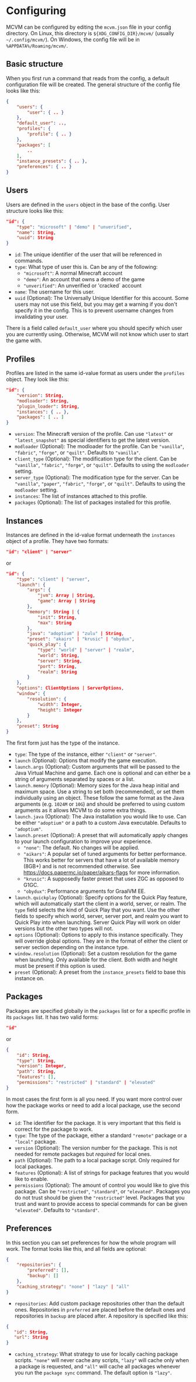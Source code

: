 # Configuring
MCVM can be configured by editing the `mcvm.json` file in your config directory. On Linux, this directory is `${XDG_CONFIG_DIR}/mcvm/` (usually `~/.config/mcvm/`). On Windows, the config file will be in `%APPDATA%/Roaming/mcvm/`.

## Basic structure
When you first run a command that reads from the config, a default configuration file will be created. The general structure of the config file looks like this:
```json
{
	"users": {
		"user": { .. }
	},
	"default_user": ..,
	"profiles": {
		"profile": { .. }
	},
	"packages": [
		..
	],
	"instance_presets": { .. },
	"preferences": { .. }
}
```

## Users
Users are defined in the `users` object in the base of the config. User structure looks like this:
```json
"id": {
	"type": "microsoft" | "demo" | "unverified",
	"name": String,
	"uuid": String
}
```

 * `id`: The unique identifier of the user that will be referenced in commands.
 * `type`: What type of user this is. Can be any of the following:
   * `"microsoft"`: A normal Minecraft account
	* `"demo"`: An account that owns a demo of the game
	* `"unverified"`: An unverified or 'cracked` account
 * `name`: The username for this user.
 * `uuid` (Optional): The Universally Unique Identifier for this account. Some users may not use this field, but you may get a warning if you don't specify it in the config. This is to prevent username changes from invalidating your user.

There is a field called `default_user` where you should specify which user you are currently using. Otherwise, MCVM will not know which user to start the game with.

## Profiles
Profiles are listed in the same id-value format as users under the `profiles` object. They look like this:
```json
"id": {
	"version": String,
	"modloader": String,
	"plugin_loader": String,
	"instances": { .. },
	"packages": [ .. ]
}
```

 * `version`: The Minecraft version of the profile. Can use `"latest"` or `"latest_snapshot"` as special identifiers to get the latest version.
 * `modloader` (Optional): The modloader for the profile. Can be `"vanilla"`, `"fabric"`, `"forge"`, or `"quilt"`. Defaults to `"vanilla"`.
 * `client_type` (Optional): The modification type for the client. Can be `"vanilla"`, `"fabric"`, `"forge"`, or `"quilt"`. Defaults to using the `modloader` setting.
 * `server_type` (Optional): The modification type for the server. Can be `"vanilla"`, `"paper"`, `"fabric"`, `"forge"`, or `"quilt"`. Defaults to using the `modloader` setting.
 * `instances`: The list of instances attached to this profile.
 * `packages` (Optional): The list of packages installed for this profile.

## Instances
Instances are defined in the id-value format underneath the `instances` object of a profile. They have two formats:
```json
"id": "client" | "server"
```
or
```json
"id": {
	"type": "client" | "server",
	"launch": {
		"args": {
			"jvm": Array | String,
			"game": Array | String
		},
		"memory": String | {
			"init": String,
			"max": String
		},
		"java": "adoptium" | "zulu" | String,
		"preset": "akairs" | "krusic" | "obydux",
		"quick_play": {
			"type": "world" | "server" | "realm",
			"world": String,
			"server": String,
			"port": String,
			"realm": String
		}
	},
	"options": ClientOptions | ServerOptions,
	"window": {
		"resolution": {
			"width": Integer,
			"height": Integer
		}
	},
	"preset": String
}
```

The first form just has the type of the instance.

 * `type`: The type of the instance, either `"client"` or `"server"`.
 * `launch` (Optional): Options that modify the game execution.
 * `launch.args` (Optional): Custom arguments that will be passed to the Java Virtual Machine and game. Each one is optional and can either be a string of arguments separated by spaces or a list.
 * `launch.memory` (Optional): Memory sizes for the Java heap initial and maximum space. Use a string to set both (recommended), or set them individually using an object. These follow the same format as the Java arguments (e.g. `1024M` or `10G`) and should be preferred to using custom arguments as it allows MCVM to do some extra things.
 * `launch.java` (Optional): The Java installation you would like to use. Can be either `"adoptium"` or a path to a custom Java executable. Defaults to `"adoptium"`.
 * `launch.preset` (Optional): A preset that will automatically apply changes to your launch configuration to improve your experience.
   * `"none"`: The default. No changes will be applied.
   * `"aikars"`: A popular set of tuned arguments for better performance. This works better for servers that have a lot of available memory (8GB+) and is not recommended otherwise. See https://docs.papermc.io/paper/aikars-flags for more information.
	* `"krusic"`: A supposedly faster preset that uses ZGC as opposed to G1GC.
	* `"obydux"`: Performance arguments for GraalVM EE.
 * `launch.quickplay` (Optional): Specify options for the Quick Play feature, which will automatically start the client in a world, server, or realm. The `type` field selects the kind of Quick Play that you want. Use the other fields to specify which world, server, server port, and realm you want to Quick Play into when launching. Server Quick Play will work on older versions but the other two types will not.
 * `options` (Optional): Options to apply to this instance specifically. They will override global options. They are in the format of either the client or server section depending on the instance type.
 * `window.resolution` (Optional): Set a custom resolution for the game when launching. Only available for the client. Both width and height must be present if this option is used.
 * `preset` (Optional): A preset from the `instance_presets` field to base this instance on.

## Packages
Packages are specified globally in the `packages` list or for a specific profile in its `packages` list. It has two valid forms:
```json
"id"
```
or
```json
{
	"id": String,
	"type": String,
	"version": Integer,
	"path": String,
	"features": [],
	"permissions": "restricted" | "standard" | "elevated"
}
```

In most cases the first form is all you need. If you want more control over how the package works or need to add a local package, use the second form.

 * `id`: The identifier for the package. It is very important that this field is correct for the package to work.
 * `type`: The type of the package, either a standard `"remote"` package or a `"local"` package.
 * `version` (Optional): The version number for the package. This is not needed for remote packages but *required* for local ones.
 * `path` (Optional): The path to a local package script. Only required for local packages.
 * `features` (Optional): A list of strings for package features that you would like to enable.
 * `permissions` (Optional): The amount of control you would like to give this package. Can be `"restricted"`, `"standard"`, or `"elevated"`. Packages you do not trust should be given the `"restricted"` level. Packages that you trust and want to provide access to special commands for can be given `"elevated"`. Defaults to `"standard"`.

## Preferences
In this section you can set preferences for how the whole program will work. The format looks like this, and all fields are optional:
```json
{
	"repositories": {
		"preferred": [],
		"backup": []
	},
	"caching_strategy": "none" | "lazy" | "all"
}
```

 * `repositories`: Add custom package repositories other than the default ones. Repositories in `preferred` are placed before the default ones and repositories in `backup` are placed after. A repository is specified like this:
 ```json
 {
	"id": String,
	"url": String
 }
 ```
 * `caching_strategy`: What strategy to use for locally caching package scripts. `"none"` will never cache any scripts, `"lazy"` will cache only when a package is requested, and `"all"` will cache all packages whenever you run the `package sync` command. The default option is `"lazy"`.
